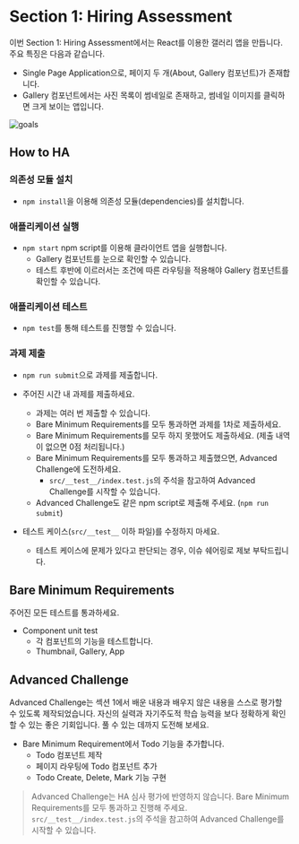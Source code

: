 # Section 1: Hiring Assessment

이번 Section 1: Hiring Assessment에서는 React를 이용한 갤러리 앱을 만듭니다. 주요 특징은 다음과 같습니다.

- Single Page Application으로, 페이지 두 개(About, Gallery 컴포넌트)가 존재합니다.
- Gallery 컴포넌트에서는 사진 목록이 썸네일로 존재하고, 썸네일 이미지를 클릭하면 크게 보이는 앱입니다.

![goals](https://user-images.githubusercontent.com/12145019/134956267-90628f6d-bed8-4b10-9841-891759eadb3f.gif)

## How to HA

### 의존성 모듈 설치

- `npm install`을 이용해 의존성 모듈(dependencies)를 설치합니다.

### 애플리케이션 실행

- `npm start` npm script를 이용해 클라이언트 앱을 실행합니다.
  - Gallery 컴포넌트를 눈으로 확인할 수 있습니다.
  - 테스트 후반에 이르러서는 조건에 따른 라우팅을 적용해야 Gallery 컴포넌트를 확인할 수 있습니다.

### 애플리케이션 테스트

- `npm test`를 통해 테스트를 진행할 수 있습니다.

### 과제 제출

- `npm run submit`으로 과제를 제출합니다.

- 주어진 시간 내 과제를 제출하세요.
  - 과제는 여러 번 제출할 수 있습니다.
  - Bare Minimum Requirements를 모두 통과하면 과제를 1차로 제출하세요.
  - Bare Minimum Requirements를 모두 하지 못했어도 제출하세요. (제출 내역이 없으면 0점 처리됩니다.)
  - Bare Minimum Requirements를 모두 통과하고 제출했으면, Advanced Challenge에 도전하세요.
    - `src/__test__/index.test.js`의 주석을 참고하여 Advanced Challenge를 시작할 수 있습니다.
  - Advanced Challenge도 같은 npm script로 제출해 주세요. (`npm run submit`)

- 테스트 케이스(`src/__test__` 이하 파일)를 수정하지 마세요.
  - 테스트 케이스에 문제가 있다고 판단되는 경우, 이슈 쉐어링로 제보 부탁드립니다.

## Bare Minimum Requirements

주어진 모든 테스트를 통과하세요.

- Component unit test
  - 각 컴포넌트의 기능을 테스트합니다.
  - Thumbnail, Gallery, App

## Advanced Challenge

Advanced Challenge는 섹션 1에서 배운 내용과 배우지 않은 내용을 스스로 평가할 수 있도록 제작되었습니다.
자신의 실력과 자기주도적 학습 능력을 보다 정확하게 확인할 수 있는 좋은 기회입니다. 풀 수 있는 데까지 도전해 보세요.

- Bare Minimum Requirement에서 Todo 기능을 추가합니다.
  - Todo 컴포넌트 제작
  - 페이지 라우팅에 Todo 컴포넌트 추가
  - Todo Create, Delete, Mark 기능 구현

> Advanced Challenge는 HA 심사 평가에 반영하지 않습니다.
> Bare Minimum Requirements를 모두 통과하고 진행해 주세요.
> `src/__test__/index.test.js`의 주석을 참고하여 Advanced Challenge를 시작할 수 있습니다.
